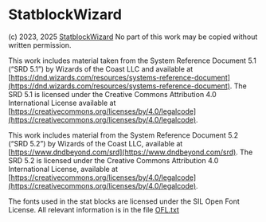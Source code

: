 # StatblockWizard

(c) 2023, 2025 [StatblockWizard](mailto://statblockwizard@gmail.com)
No part of this work may be copied without written permission.

This work includes material taken from the System Reference Document 5.1 (“SRD 5.1”) by Wizards of the Coast LLC and available at [https://dnd.wizards.com/resources/systems-reference-document](https://dnd.wizards.com/resources/systems-reference-document).
The SRD 5.1 is licensed under the Creative Commons Attribution 4.0 International License available at [https://creativecommons.org/licenses/by/4.0/legalcode](https://creativecommons.org/licenses/by/4.0/legalcode).

This work includes material from the System Reference Document 5.2 (“SRD 5.2”) by Wizards of the Coast LLC, available at [https://www.dndbeyond.com/srd](https://www.dndbeyond.com/srd). The SRD 5.2 is licensed under the Creative Commons Attribution 4.0 International License, available at [https://creativecommons.org/licenses/by/4.0/legalcode](https://creativecommons.org/licenses/by/4.0/legalcode).

The fonts used in the stat blocks are licensed under the SIL Open Font License. All relevant information is in the file [OFL.txt](./res/OFL.txt)
